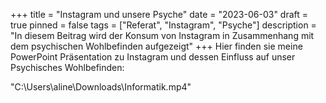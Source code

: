 +++
title = "Instagram und unsere Psyche"
date = "2023-06-03"
draft = true
pinned = false
tags = ["Referat", "Instagram", "Psyche"]
description = "In diesem Beitrag wird der Konsum von Instagram in Zusammenhang mit dem psychischen Wohlbefinden aufgezeigt"
+++
Hier finden sie meine PowerPoint Präsentation zu Instagram und dessen Einfluss auf unser Psychisches Wohlbefinden:

"C:\Users\aline\Downloads\Informatik.mp4"